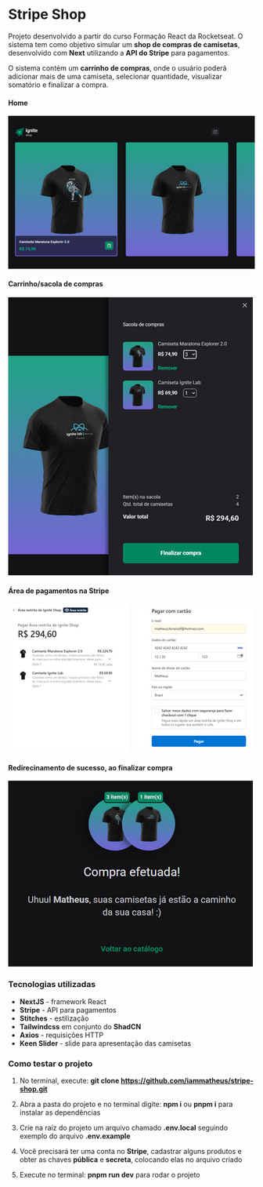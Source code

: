 # Stripe Shop

Projeto desenvolvido a partir do curso Formação React da Rocketseat.
O sistema tem como objetivo simular um **shop de compras de camisetas**, desenvolvido com **Next** utilizando a **API do Stripe** para pagamentos.

O sistema contém um **carrinho de compras**, onde o usuário poderá adicionar mais de uma camiseta, selecionar quantidade, visualizar somatório e finalizar a compra.

#### Home

<img src="./src/assets/home.jpg" alt=""/>

#### Carrinho/sacola de compras

<img src="./src/assets/cart.jpg" alt=""/>

#### Área de pagamentos na Stripe

<img src="./src/assets/payment.jpg" alt=""/>

#### Redirecinamento de sucesso, ao finalizar compra

<img src="./src/assets/success.jpg" alt=""/>

### Tecnologias utilizadas

- **NextJS** - framework React
- **Stripe** - API para pagamentos
- **Stitches** - estilização
- **Tailwindcss** em conjunto do **ShadCN**
- **Axios** - requisições HTTP
- **Keen Slider** - slide para apresentação das camisetas

### Como testar o projeto

1. No terminal, execute: **git clone https://github.com/iammatheus/stripe-shop.git**

2. Abra a pasta do projeto e no terminal digite: **npm i** ou **pnpm i** para instalar as dependências
3. Crie na raíz do projeto um arquivo chamado **.env.local** seguindo exemplo do arquivo **.env.example**
4. Você precisará ter uma conta no **Stripe**, cadastrar alguns produtos e obter as chaves **pública** e **secreta**, colocando elas no arquivo criado
5. Execute no terminal: **pnpm run dev** para rodar o projeto
